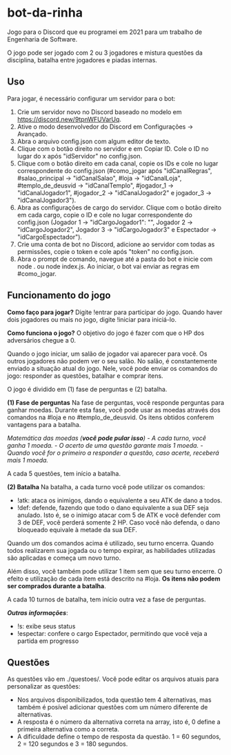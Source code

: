 # bot-da-rinha
 
Jogo para o Discord que eu programei em 2021 para um trabalho de Engenharia de Software.

O jogo pode ser jogado com 2 ou 3 jogadores e mistura questões da disciplina, batalha entre jogadores e piadas internas.

## Uso

Para jogar, é necessário configurar um servidor para o bot:
1. Crie um servidor novo no Discord baseado no modelo em https://discord.new/9tpnWFUVarUq.
2. Ative o modo desenvolvedor do Discord em Configurações -> Avançado.
3. Abra o arquivo config.json com algum editor de texto.
4. Clique com o botão direito no servidor e em Copiar ID. Cole o ID no lugar do x após "idServidor" no config.json.
5. Clique com o botão direito em cada canal, copie os IDs e cole no lugar correspondente do config.json (#como_jogar após "idCanalRegras", #salao_principal -> "idCanalSalao", #loja -> "idCanalLoja", #templo_de_deusvid -> "idCanalTemplo", #jogador_1 -> "idCanalJogador1", #jogador_2 -> "idCanalJogador2" e jogador_3 -> "idCanalJogador3").
6. Abra as configurações de cargo do servidor. Clique com o botão direito em cada cargo, copie o ID e cole no lugar correspondente do config.json (Jogador 1 -> "idCargoJogador1": "", Jogador 2 -> "idCargoJogador2", Jogador 3 -> "idCargoJogador3" e Espectador -> "idCargoEspectador").
7. Crie uma conta de bot no Discord, adicione ao servidor com todas as permissões, copie o token e cole após "token" no config.json.
8. Abra o prompt de comando, navegue até a pasta do bot e inicie com node . ou node index.js. Ao iniciar, o bot vai enviar as regras em #como_jogar.

## Funcionamento do jogo
**Como faço para jogar?**
Digite !entrar para participar do jogo. Quando haver dois jogadores ou mais no jogo, digite !iniciar para iniciá-lo.

**Como funciona o jogo?**
O objetivo do jogo é fazer com que o HP dos adversários chegue a 0.

Quando o jogo iniciar, um salão de jogador vai aparecer para você. Os outros jogadores não podem ver o seu salão.
No salão, é constantemente enviado a situação atual do jogo. Nele, você pode enviar os comandos do jogo: responder as questões, batalhar e comprar itens.

O jogo é dividido em (1) fase de perguntas e (2) batalha.

**(1) Fase de perguntas**
Na fase de perguntas, você responde perguntas para ganhar moedas.
Durante esta fase, você pode usar as moedas através dos comandos na #loja e no #templo_de_deusvid. Os itens obtidos conferem vantagens para a batalha.

_Matemática das moedas (**você pode pular isso**)_
_- A cada turno, você ganha 1 moeda._
_- O acerto de uma questão garante mais 1 moeda._
_- Quando você for o primeiro a responder a questão, caso acerte, receberá mais 1 moeda._

A cada 5 questões, tem início a batalha.

**(2) Batalha**
Na batalha, a cada turno você pode utilizar os comandos:
- !atk: ataca os inimigos, dando o equivalente a seu ATK de dano a todos.
- !def: defende, fazendo que todo o dano equivalente a sua DEF seja anulado. Isto é, se o inimigo atacar com 5 de ATK e você defender com 3 de DEF, você perderá somente 2 HP. Caso você não defenda, o dano bloqueado equivale à metade da sua DEF.

Quando um dos comandos acima é utilizado, seu turno encerra. Quando todos realizarem sua jogada ou o tempo expirar, as habilidades utilizadas são aplicadas e começa um novo turno.

Além disso, você também pode utilizar 1 item sem que seu turno encerre.
O efeito e utilização de cada item está descrito na #loja. __Os itens não podem ser comprados durante a batalha__.

A cada 10 turnos de batalha, tem início outra vez a fase de perguntas.

***Outras informações***:
- !s: exibe seus status
- !espectar: confere o cargo Espectador, permitindo que você veja a partida em progresso

## Questões

As questões vão em ./questoes/. Você pode editar os arquivos atuais para personalizar as questões:
- Nos arquivos disponibilizados, toda questão tem 4 alternativas, mas também é posível adicionar questões com um número diferente de alternativas.
- A resposta é o número da alternativa correta na array, isto é, 0 define a primeira alternativa como a correta.
- A dificuldade define o tempo de resposta da questão. 1 = 60 segundos, 2 = 120 segundos e 3 = 180 segundos.
